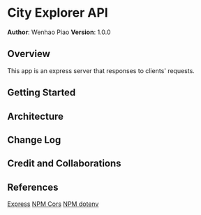 # City Explorer API

**Author**: Wenhao Piao
**Version**: 1.0.0

## Overview
This app is an express server that responses to clients' requests.

## Getting Started
<!-- What are the steps that a user must take in order to build this app on their own machine and get it running? -->

## Architecture
<!-- Provide a detailed description of the application design. What technologies (languages, libraries, etc) you're using, and any other relevant design information. -->

## Change Log
<!-- Use this area to document the iterative changes made to your application as each feature is successfully implemented. Use time stamps. Here's an example:

01-01-2001 4:59pm - Application now has a fully-functional express server, with a GET route for the location resource. -->

## Credit and Collaborations
<!-- Give credit (and a link) to other people or resources that helped you build this application. -->

## References   
[Express](https://expressjs.com/en/starter/hello-world.html)
[NPM Cors](https://www.npmjs.com/package/cors)
[NPM dotenv]()
